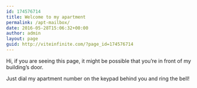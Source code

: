 ```yaml
---
id: 174576714
title: Welcome to my apartment
permalink: /apt-mailbox/
date: 2016-05-28T15:06:32+00:00
author: admin
layout: page
guid: http://viteinfinite.com/?page_id=174576714
---
```

Hi, if you are seeing this page, it might be possible that you&#8217;re in front of my building&#8217;s door.

Just dial my apartment number on the keypad behind you and ring the bell!